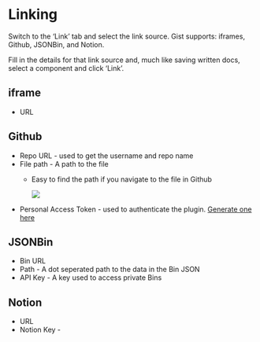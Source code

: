 # Linking

Switch to the ‘Link’ tab and select the link source. Gist supports: iframes, Github, JSONBin, and Notion.


Fill in the details for that link source and, much like saving written docs, select a component and click ‘Link’. 


## iframe

* URL

## Github

* Repo URL - used to get the username and repo name
* File path - A path to the file
  * Easy to find the path if you navigate to the file in Github 

     ![](https://i.gyazo.com/23e56520c1491a7520e589dcf7057547.png)
* Personal Access Token - used to authenticate the plugin. [Generate one here](https://github.com/settings/tokens)

## JSONBin

* Bin URL
* Path - A dot seperated path to the data in the Bin JSON
* API Key - A key used to access private Bins

## Notion

* URL
* Notion Key - 





